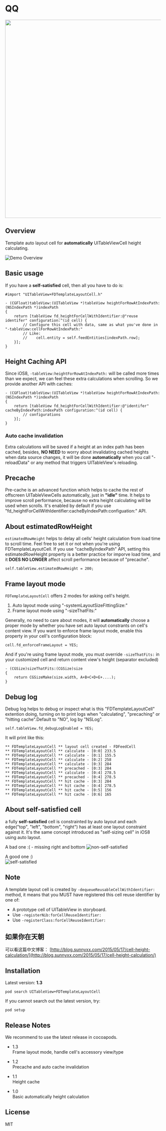 # QQ
<img src="https://cloud.githubusercontent.com/assets/219689/7244961/4209de32-e816-11e4-87bc-b161c442d348.png" width="640">

## Overview
Template auto layout cell for **automatically** UITableViewCell height calculating.

![Demo Overview](https://github.com/forkingdog/UITableView-FDTemplateLayoutCell/blob/master/Sceenshots/screenshot2.gif)

## Basic usage

If you have a **self-satisfied** cell, then all you have to do is: 

``` objc
#import "UITableView+FDTemplateLayoutCell.h"

- (CGFloat)tableView:(UITableView *)tableView heightForRowAtIndexPath:(NSIndexPath *)indexPath
{
    return [tableView fd_heightForCellWithIdentifier:@"reuse identifer" configuration:^(id cell) {
        // Configure this cell with data, same as what you've done in "-tableView:cellForRowAtIndexPath:"
        // Like:
        //    cell.entity = self.feedEntities[indexPath.row];
    }];
}
```

## Height Caching API

Since iOS8, `-tableView:heightForRowAtIndexPath:` will be called more times than we expect, we can feel these extra calculations when scrolling. So we provide another API with caches:   

``` objc
- (CGFloat)tableView:(UITableView *)tableView heightForRowAtIndexPath:(NSIndexPath *)indexPath
{
    return [tableView fd_heightForCellWithIdentifier:@"identifer" cacheByIndexPath:indexPath configuration:^(id cell) {
        // configurations
    }];
}
```

### Auto cache invalidation

Extra calculations will be saved if a height at an index path has been cached, besides, **NO NEED** to worry about invalidating cached heights when data source changes, it will be done **automatically** when you call "-reloadData" or any method that triggers UITableView's reloading.

## Precache

Pre-cache is an advanced function which helps to cache the rest of offscreen UITableViewCells automatically, just in **"idle"** time. It helps to improve scroll performance, because no extra height calculating will be used when scrolls. It's enabled by default if you use "fd_heightForCellWithIdentifier:cacheByIndexPath:configuation:" API.

## About estimatedRowHeight
`estimatedRowHeight` helps to delay all cells' height calculation from load time to scroll time. Feel free to set it or not when you're using FDTemplateLayoutCell. If you use "cacheByIndexPath" API, setting this estimatedRowHeight property is a better practice for imporve load time, and it **DOES NO LONGER** affect scroll performance because of "precache".
``` objc
self.tableView.estimatedRowHeight = 200;
```
## Frame layout mode

`FDTemplateLayoutCell` offers 2 modes for asking cell's height.  

1. Auto layout mode using "-systemLayoutSizeFittingSize:"  
2. Frame layout mode using "-sizeThatFits:"  

Generally, no need to care about modes, it will **automatically** choose a proper mode by whether you have set auto layout constrants on cell's content view. If you want to enforce frame layout mode, enable this property in your cell's configuration block:  

``` objc
cell.fd_enforceFrameLayout = YES;
```
And if you're using frame layout mode, you must override `-sizeThatFits:` in your customized cell and return content view's height (separator excluded)

```
- (CGSize)sizeThatFits:(CGSize)size
{
    return CGSizeMake(size.width, A+B+C+D+E+....);
}
```

## Debug log

Debug log helps to debug or inspect what is this "FDTemplateLayoutCell" extention doing, turning on to print logs when "calculating", "precaching" or "hitting cache".Default to "NO", log by "NSLog".

``` objc
self.tableView.fd_debugLogEnabled = YES;
```

It will print like this:  

``` objc
** FDTemplateLayoutCell ** layout cell created - FDFeedCell
** FDTemplateLayoutCell ** calculate - [0:0] 233.5
** FDTemplateLayoutCell ** calculate - [0:1] 155.5
** FDTemplateLayoutCell ** calculate - [0:2] 258
** FDTemplateLayoutCell ** calculate - [0:3] 284
** FDTemplateLayoutCell ** precached - [0:3] 284
** FDTemplateLayoutCell ** calculate - [0:4] 278.5
** FDTemplateLayoutCell ** precached - [0:4] 278.5
** FDTemplateLayoutCell ** hit cache - [0:3] 284
** FDTemplateLayoutCell ** hit cache - [0:4] 278.5
** FDTemplateLayoutCell ** hit cache - [0:5] 156
** FDTemplateLayoutCell ** hit cache - [0:6] 165
```

## About self-satisfied cell

a fully **self-satisfied** cell is constrainted by auto layout and each edge("top", "left", "bottom", "right") has at least one layout constraint against it. It's the same concept introduced as "self-sizing cell" in iOS8 using auto layout.

A bad one :( - missing right and bottom
![non-self-satisfied](https://github.com/forkingdog/UITableView-FDTemplateLayoutCell/blob/master/Sceenshots/screenshot0.png)   

A good one :)  
![self-satisfied](https://github.com/forkingdog/UITableView-FDTemplateLayoutCell/blob/master/Sceenshots/screenshot1.png)   

## Note

A template layout cell is created by `-dequeueReusableCellWithIdentifier:` method, it means that you MUST have registered this cell reuse identifier by one of:  

- A prototype cell of UITableView in storyboard.
- Use `-registerNib:forCellReuseIdentifier:` 
- Use `-registerClass:forCellReuseIdentifier:`

## 如果你在天朝
可以看这篇中文博客： 
[http://blog.sunnyxx.com/2015/05/17/cell-height-calculation/](http://blog.sunnyxx.com/2015/05/17/cell-height-calculation/)

## Installation

Latest version: **1.3**

```
pod search UITableView+FDTemplateLayoutCell 
```
If you cannot search out the latest version, try:  

```
pod setup
```

## Release Notes

We recommend to use the latest release in cocoapods.

- 1.3  
Frame layout mode, handle cell's accessory view/type

- 1.2  
Precache and auto cache invalidation

- 1.1  
Height cache

- 1.0  
Basic automatically height calculation

## License
MIT
